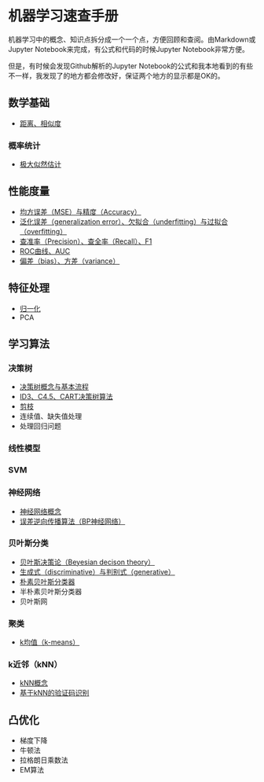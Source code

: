 # 机器学习速查手册

机器学习中的概念、知识点拆分成一个一个点，方便回顾和查阅。由Markdown或Jupyter Notebook来完成，有公式和代码的时候Jupyter Notebook非常方便。

但是，有时候会发现Github解析的Jupyter Notebook的公式和我本地看到的有些不一样，我发现了的地方都会修改好，保证两个地方的显示都是OK的。

## 数学基础

- [距离、相似度](./basic-mathematics/distance.ipynb)

### 概率统计

- [极大似然估计](./basic-mathematics/probability-statistics/maximum-likelihood-estimate.ipynb)


## 性能度量

- [均方误差（MSE）与精度（Accuracy）](./measurement/MSE-accuracy.ipynb)
- [泛化误差（generalization error）、欠拟合（underfitting）与过拟合（overfitting）](./measurement/overfitting-underfitting.ipynb)
- [查准率（Precision）、查全率（Recall）、F1](./measurement/precision-recall-f1.ipynb)
- [ROC曲线、AUC](./measurement/ROC-AUC.ipynb)
- [偏差（bias）、方差（variance）](./measurement/bias-variance.ipynb)


## 特征处理

- [归一化](./feature/normalization.ipynb)
- PCA


## 学习算法

### 决策树

- [决策树概念与基本流程](./decision-tree/summary.ipynb)
- [ID3、C4.5、CART决策树算法](./decision-tree/ID3-C45-CART.ipynb)
- [剪枝](./decision-tree/pruning.ipynb)
- 连续值、缺失值处理
- 处理回归问题


### 线性模型

### SVM

### 神经网络

- [神经网络概念](./neural-network/network-summary.ipynb)
- [误差逆向传播算法（BP神经网络）](./neural-network/bp.ipynb)


### 贝叶斯分类

- [贝叶斯决策论（Beyesian decison theory）](./bayes/beyesian-decison-theory.ipynb)
- [生成式（discriminative）与判别式（generative）](./bayes/discriminative-generative.ipynb)
- [朴素贝叶斯分类器](./bayes/naive-bayes.ipynb)
- 半朴素贝叶斯分类器
- 贝叶斯网


### 聚类

- [k均值（k-means）](./cluster/k-means/k-means.ipynb)


### k近邻（kNN）

- [kNN概念](./kNN/kNN.ipynb)
- [基于kNN的验证码识别](./kNN/verify-code.ipynb)


## 凸优化

- 梯度下降
- 牛顿法
- 拉格朗日乘数法
- EM算法